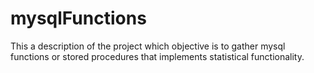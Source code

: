 # mysqlFunctions
This a description of the project which objective is to gather mysql functions or stored procedures that implements statistical functionality.


